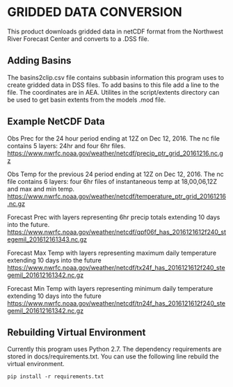 GRIDDED DATA CONVERSION
=======================
This product downloads gridded data in netCDF format from the Northwest River Forecast Center and converts to a .DSS file.


Adding Basins
----
The basins2clip.csv file contains subbasin information this program uses to create gridded data in DSS files. To add
basins to this file add a line to the file. The coordinates are in AEA. Utilites in the script/extents directory can be
used to get basin extents from the models .mod file.


Example NetCDF Data
----

Obs Prec for the 24 hour period ending at 12Z on Dec 12, 2016.  The nc file contains 5 layers: 24hr and four 6hr files.
https://www.nwrfc.noaa.gov/weather/netcdf/precip_ptr_grid_20161216.nc.gz

Obs Temp for the previous 24 period ending at 12Z on Dec 12, 2016.  The nc file contains 6 layers: four 6hr files of instantaneous temp at 18,00,06,12Z and max and min temp.
https://www.nwrfc.noaa.gov/weather/netcdf/temperature_ptr_grid_20161216.nc.gz

Forecast Prec with layers representing 6hr precip totals extending 10 days into the future.
https://www.nwrfc.noaa.gov/weather/netcdf/qpf06f_has_2016121612f240_stegemil_201612161343.nc.gz

Forecast Max Temp with layers representing maximum daily temperature extending 10 days into the future
https://www.nwrfc.noaa.gov/weather/netcdf/tx24f_has_2016121612f240_stegemil_201612161342.nc.gz

Forecast Min Temp with layers representing minimum daily temperature extending 10 days into the future
https://www.nwrfc.noaa.gov/weather/netcdf/tn24f_has_2016121612f240_stegemil_201612161342.nc.gz

Rebuilding Virtual Environment
------------------------------
Currently this program uses Python 2.7. The dependency requirements are stored in docs/requirements.txt. You can use the following line rebuild the virtual environment.

`pip install -r requirements.txt`

